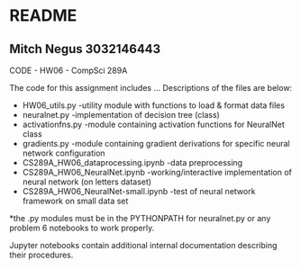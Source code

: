 README
==============================================================================================
Mitch Negus
3032146443
---------------------------------------------------------------------------------------------------------------------------------------------------------------------
CODE - HW06 - CompSci 289A

The code for this assignment includes ... Descriptions of the files are below:

* HW06_utils.py					-utility module with functions to load & format data files
* neuralnet.py						-implementation of decision tree (class)
* activationfns.py					-module containing activation functions for NeuralNet class
* gradients.py						-module containing gradient derivations for specific neural network configuration
* CS289A_HW06_dataprocessing.ipynb	-data preprocessing
* CS289A_HW06_NeuralNet.ipynb		-working/interactive implementation of neural network (on letters dataset)
* CS289A_HW06_NeuralNet-small.ipynb	-test of neural network framework on small data set

*the .py modules must be in the PYTHONPATH for neuralnet.py or any problem 6 notebooks to work properly.

Jupyter notebooks contain additional internal documentation describing their procedures.
